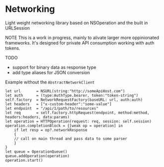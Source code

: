 # Networking
Light weight networking library based on NSOperation and the built in URLSession

NOTE
This is a work in progress, mainly to alivate larger more oppinionated frameworks. 
It's designed for private API consumption working with auth tokens. 

TODO 
- support for binary data as response type
- add type aliases for JSON conversion 

Example without the ```AbstractNetworkClient```
```
let url       = NSURL(string:"http://someApiHost.com")
let auth      = (type:AuthType.bearer, token:"token-string")
self.factory  = NetworkRequestFactory(baseURL: url, auth:auth)
let headers   = ["x-custom-header":"some-value"]
let endpoint  = "/api/1/path/to/resources"
let req       = self.factory.httpRequest(endpoint, method:method, headers:headers, data:params)
let operation = HTTPOperation(request: req, session: self.session)
operation.completionBlock = {[weak op = operation] in
    if let resp = op?.networkResponse
    {
    // call on main thread and pass data to some parser
    }
}
let queue = OperationQueue()
queue.addOperation(operation)
operation.start()
```
